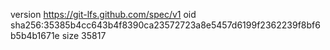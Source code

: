 version https://git-lfs.github.com/spec/v1
oid sha256:35385b4cc643b4f8390ca23572723a8e5457d6199f2362239f8bf6b5b4b1671e
size 35817
